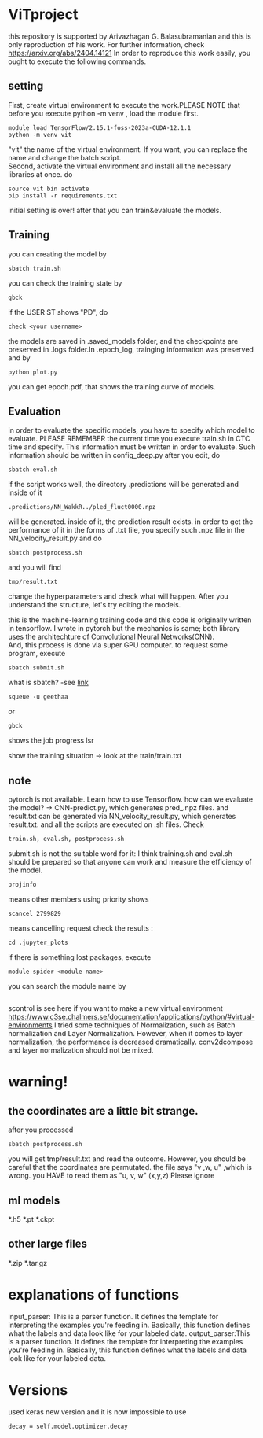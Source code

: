 # ViTproject

 this repository is supported by Arivazhagan G. Balasubramanian and this is only reproduction of his work.
For further information, check https://arxiv.org/abs/2404.14121
In order to reproduce this work easily, you ought to execute the following commands.
## setting 
First, create virtual environment to execute the work.PLEASE NOTE that before you execute python -m venv <env name>, load the module first.

```
module load TensorFlow/2.15.1-foss-2023a-CUDA-12.1.1
python -m venv vit
```
"vit" the name of the virtual environment. If you want, you can replace the name and change the batch script.  
Second, activate the virtual environment and install all the necessary libraries at once. do
```
source vit bin activate
pip install -r requirements.txt
```
initial setting is over! after that you can train&evaluate the models.
## Training
you can creating the model by 
```
sbatch train.sh
```
you can check the training state by 
```
gbck
```
if the USER ST shows "PD", do
```
check <your username>
```
the models are saved in .saved_models folder, and the checkpoints are preserved in .logs folder.In .epoch_log, trainging information was preserved and by
```
python plot.py
``` 
you can get epoch.pdf, that shows the training curve of models.

## Evaluation
in order to evaluate the specific models, you have to specify which model to evaluate.
PLEASE REMEMBER the current time you execute train.sh in CTC time and specify. This information must be written in order to evaluate. Such information should be written in config_deep.py
after you edit, do
```
sbatch eval.sh
```
if the script works well, the directory .predictions will be generated and inside of it 
```
.predictions/NN_WakkR../pled_fluct0000.npz
```
will be generated.
inside of it, the prediction result exists.
in order to get the performance of it in the forms of .txt file, you specify such .npz file in the NN_velocity_result.py and do
```
sbatch postprocess.sh
```
and you will find 
```
tmp/result.txt
```
change the hyperparameters and check what will happen. 
After you understand the structure, let's try editing the models. 

this is the machine-learning training code and this code is originally written in tensorflow. I wrote in pytorch but the mechanics is same; both library uses the architechture of Convolutional Neural Networks(CNN).  
And, this process is done via super GPU computer. to request some program, execute  
```
sbatch submit.sh
```
what is sbatch? -see [link](https://slurm.schedmd.com/sbatch.html)
```
squeue -u geethaa
```
or
```
gbck
```
shows the job progress
lsr

show the training situation -> look at the train/train.txt
## note
pytorch is not available. Learn how to use Tensorflow.
how can we evaluate the model? -> CNN-predict.py, which generates pred_<number>.npz files.
and result.txt can be generated via NN_velocity_result.py, which generates result.txt.
and all the scripts are executed on .sh files. Check 
```
train.sh, eval.sh, postprocess.sh
```

submit.sh is not the suitable word for it: I think training.sh and eval.sh should be prepared so that anyone can work and measure the efficiency of the model. 
```
projinfo 
```
means other members using priority
shows 
```
scancel 2799829
```
means cancelling request
check the results : 
```
cd .jupyter_plots
```
if there is something lost packages, execute
```
module spider <module name>
```
you can search the module name by 
```
```
scontrol is 
see here if you want to make a new virtual environment https://www.c3se.chalmers.se/documentation/applications/python/#virtual-environments
I tried some techniques of Normalization, such as Batch normalization and Layer Normalization. However, when it comes to layer normalization, the performance is decreased dramatically. conv2dcompose and layer normalization should not be mixed.
# warning!
## the coordinates are a little bit strange. 
after you processed 
```
sbatch postprocess.sh
```
you will get tmp/result.txt and read the outcome. However, you should be careful that the coordinates are permutated. 
the file says "v ,w, u" ,which is wrong. you HAVE to read them as "u, v, w" (x,y,z)
Please ignore 
## ml models
*.h5
*.pt
*.ckpt

## other large files
*.zip
*.tar.gz

# explanations of functions
input_parser: This is a parser function. It defines the template for
    interpreting the examples you're feeding in. Basically, 
    this function defines what the labels and data look like
    for your labeled data. 
output_parser:This is a parser function. It defines the template for
    interpreting the examples you're feeding in. Basically, 
    this function defines what the labels and data look like
    for your labeled data. 

# Versions
used keras new version and it is now impossible to use 
```
decay = self.model.optimizer.decay
```


